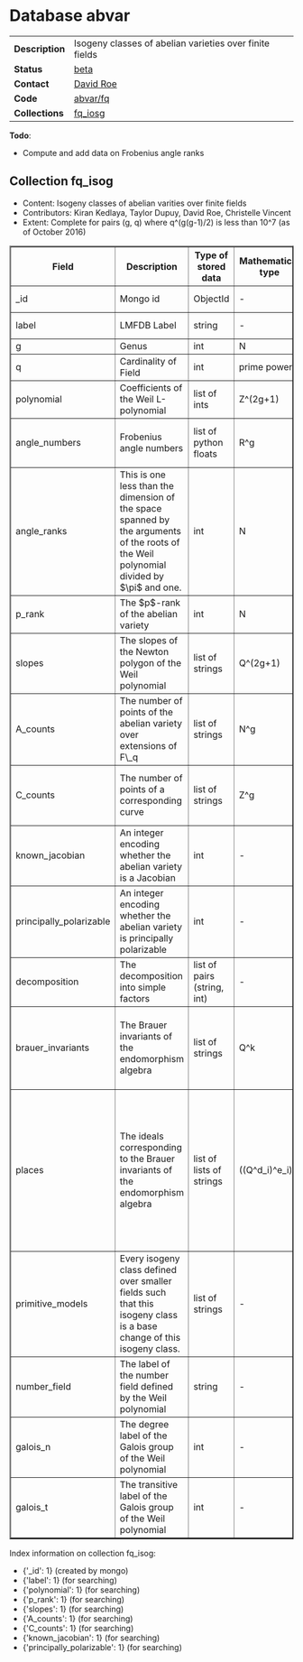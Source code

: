 # Database abvar

| | |
|---|---|
|**Description**|Isogeny classes of abelian varieties over finite fields|
|**Status**|[beta](http://beta.lmfdb.org/Variety/Abelian/Fq/)|
|**Contact**|[David Roe](https://github.com/roed314)|
|**Code**|[abvar/fq](https://github.com/LMFDB/lmfdb/tree/master/lmfdb/abvar/fq)|
|**Collections**|[fq_iosg](http://beta.lmfdb.org/api/abvar/fq_isog)|

**Todo**:
* Compute and add data on Frobenius angle ranks

## Collection fq_isog

* Content: Isogeny classes of abelian varities over finite fields
* Contributors: Kiran Kedlaya, Taylor Dupuy, David Roe, Christelle Vincent
* Extent: Complete for pairs (g, q) where q^(g(g-1)/2) is less than 10^7 (as of October 2016)

<table border=2>
<tr>
<th>Field</th>
<th>Description</th>
<th>Type of stored data</th>
<th>Mathematical type</th>
<th>Example of stored data</th>
<th>Remarks</th>
</tr>

<tr>
<td> _id </td><td> Mongo id </td><td> ObjectId </td><td>-</td><td></td>
<td>assigned by Mongo; contains creation timestamp</td></tr>

<tr>
<td> label </td><td> LMFDB Label </td><td> string </td><td> - </td><td> '2.16.am\_cn' </td>
<td>[Labeling Scheme](http://beta.lmfdb.org/Variety/Abelian/Fq/Labels)</td></tr>

<tr>
<td> g </td><td> Genus </td><td> int </td><td> N </td><td> 2 </td>
<td> The degree of the Weil L-polynomial is 2g. </td></tr>

<tr>
<td> q </td><td> Cardinality of Field </td><td> int </td><td> prime power </td><td> 16 </td>
<td> All of the roots of the Weil L-polynomial have absolute value $1/\sqrt{q}$. </td></tr>

<tr>
<td> polynomial </td><td> Coefficients of the Weil L-polynomial </td><td> list of ints </td><td> Z^(2g+1) </td><td> [1,-12,65,-192,256] </td>
<td> The first entry will always be 1 and the last $q^g$.  For i between 0 and g, $a_{2g-i} = q^{g-i} a_i$. </td></tr>

<tr>
<td> angle_numbers </td><td> Frobenius angle numbers </td><td> list of python floats </td><td> R^g </td><td> [0.0826163580681,0.320878822416] </td>
<td> The positive arguments of the roots (considered as complex numbers) of the Weil L-polynomial.  There will be g of them unless the list includes 0 or pi. </td></tr>

<tr>
<td> angle_ranks </td>
<td> This is one less than the dimension of the space spanned by the arguments of the roots of the Weil polynomial divided by $\pi$ and one. </td><td>int</td><td>N</td><td>3</td><td>This might be empty if we haven't computed it yet.</td></tr>

<tr>
<td> p_rank </td><td> The $p$-rank of the abelian variety </td><td> int </td><td> N </td><td> 2 </td>
<td> The rank of the $p$-torsion subgroup of the abelian variety.  Equal to the number of occurences of the slope 0 in the Newton slopes. </td></tr>

<tr>
<td> slopes </td><td> The slopes of the Newton polygon of the Weil polynomial </td><td> list of strings </td><td> Q^(2g+1) </td><td> ['0', '1/2', '1/2', '1'] </td>
<td> The slopes are in increasing order, are symmetric under the involution $s \to 1-s$, and the corresponding Newton polygon has endpoints (0,0) and (2g,g).</td></tr>

<tr>
<td> A_counts </td><td> The number of points of the abelian variety over extensions of F\_q </td><td> list of strings </td><td> N^g </td><td> ['118', '62068'] </td>
<td> Counts are given for $A(F_{q^n})$ for $1 \le n \le max(g,10)$; counts over larger extension fields can be determined from these using the Weil conjectures.</td></tr>

<tr>
<td> C_counts </td><td> The number of points of a corresponding curve </td><td> list of strings </td><td> Z^g </td><td> ['5', '243'] </td>
<td> If the variety is a Jacobian, these are the point counts of a genus g curve of which this is the Jacobian.  In particular, if any point counts are negative then this abelian variety cannot be a Jacobian.</td></tr>

<tr>
<td> known_jacobian </td><td> An integer encoding whether the abelian variety is a Jacobian </td><td> int </td><td> - </td><td> 0 </td>
<td> 1 means that it is definitely a Jacobian, -1 that it is definitely not, and 0 indicates uncertainty. </td></tr>

<tr>
<td> principally_polarizable </td><td> An integer encoding whether the abelian variety is principally polarizable </td><td> int </td><td> - </td><td> 0 </td>
<td> 1 means that it is definitely principally polarizable, -1 that it is definitely not, and 0 indicates uncertainty. </td></tr>

<tr>
<td> decomposition </td><td> The decomposition into simple factors </td><td> list of pairs (string, int) </td><td> - </td><td> [['2.16.am_cn',1], ['1.16.ah',2]] </td>
<td> The first entry in each pair is the label of the factor, the second is its multiplicity. </td></tr>

<tr>
<td> brauer_invariants </td><td> The Brauer invariants of the endomorphism algebra </td><td> list of strings </td><td> Q^k </td><td>['0','0','1/2'] </td>
<td>For a simple isogeny class, the number of invariants is the number of primes above p in the number field defined by the Weil polynomial. For a non simple class, the Brauer invariants of its simple factors are concatenated, and they appear in the order in which the factors appear in the field decomposition.</td></tr>
<tr>
<td> places </td><td>The ideals corresponding to the Brauer invariants of the endomorphism algebra</td><td>list of lists of strings</td><td>((Q^d_i)^e_i)^f</td><td>[[['0','1'],['1','1/2']],[['0','3']]]</td><td>The outer set of lists corresponds to the simple factors of the isogeny class (so in the example, this isogeny class is a product of two simple isogeny classes). For each simple factor, the list contains one list per prime above p in the number field defined by the Weil polynomial. This list describes the prime ideal above p by giving the second generator of the ideal (the first generator is p), as a list of the coefficients of the generator when written in terms of a specific basis for the number field. This basis contains the powers of a root of the P-polynomial (which is the Weil polynomial but reversed).</td>
<tr>
<td> primitive_models </td><td>Every isogeny class defined over smaller fields such that this isogeny class is a base change of this isogeny class.</td><td>list of strings</td><td>-</td><td>['2.2.ab_ab','2.2.b_ab']</td><td>If the isogeny class is primitive, the list is empty. Otherwise, the list contains the label of every primitive isogeny class that base changes to this class. This list is complete.</td></tr>

<tr>
<td> number_field </td><td> The label of the number field defined by the Weil polynomial </td><td> string </td><td> - </td><td> '4.0.27792.2' </td>
<td>If the number field was not in the database when the isogeny class was added to the database, this string is empty. If the isogeny class is not simple, this is also an empty string.</td></tr>
<tr>
<td> galois_n </td><td> The degree label of the Galois group of the Weil polynomial </td><td> int </td><td> - </td><td> 4 </td>
<td>If the number field was not in the database when the isogeny class was added to the database, this string is empty. If the isogeny class is not simple, this is also an empty string.</td></tr>
<tr>
<td> galois_t </td><td> The transitive label of the Galois group of the Weil polynomial </td><td> int </td><td> - </td><td> 2 </td>
<td>If the number field was not in the database when the isogeny class was added to the database, this string is empty. If the isogeny class is not simple, this is also an empty string.</td></tr>
</table>

Index information on collection fq_isog:

- {'_id': 1} (created by mongo)
- {'label': 1} (for searching)
- {'polynomial': 1} (for searching)
- {'p_rank': 1} (for searching)
- {'slopes': 1} (for searching)
- {'A_counts': 1} (for searching)
- {'C_counts': 1} (for searching)
- {'known_jacobian': 1} (for searching)
- {'principally_polarizable': 1} (for searching)
